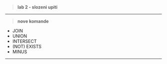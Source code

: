> **lab 2 - slozeni upiti**

---
> **nove komande**

- JOIN
- UNION
- INTERSECT
- (NOT) EXISTS
- MINUS
---

